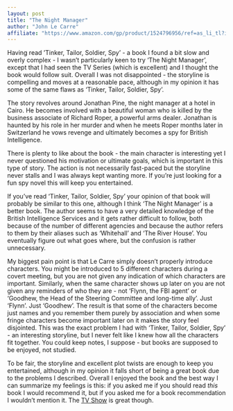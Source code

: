```yaml
---
layout: post
title: "The Night Manager"
author: "John Le Carre"
affiliate: "https://www.amazon.com/gp/product/1524796956/ref=as_li_tl?ie=UTF8&tag=jacolovestoread-20&camp=1789&creative=9325&linkCode=as2&creativeASIN=1524796956&linkId=abf107f1a14aa4168662347c1bd08b1f"
---
```


Having read ’Tinker, Tailor, Soldier, Spy’ - a book I found a bit slow and overly complex - I wasn’t particularly keen to try ‘The Night Manager’, except that I had seen the TV Series (which is excellent) and I thought the book would follow suit. Overall I was not disappointed - the storyline is compelling and moves at a reasonable pace, although in my opinion it has some of the same flaws as ‘Tinker, Tailor, Soldier, Spy’.

The story revolves around Jonathan Pine, the night manager at a hotel in Cairo. He becomes involved with a beautiful woman who is killed by the business associate of Richard Roper, a powerful arms dealer. Jonathan is haunted by his role in her murder and when he meets Roper months later in Switzerland he vows revenge and ultimately becomes a spy for British Intelligence.

There is plenty to like about the book - the main character is interesting yet I never questioned his motivation or ultimate goals, which is important in this type of story. The action is not necessarily fast-paced but the storyline never stalls and I was always kept wanting more. If you’re just looking for a fun spy novel this will keep you entertained.

If you’ve read ‘Tinker, Tailor, Soldier, Spy’ your opinion of that book will probably be similar to this one, although I think ‘The Night Manager’ is a better book. The author seems to have a very detailed knowledge of the British Intelligence Services and it gets rather difficult to follow, both because of the number of different agencies and because the author refers to them by their aliases such as ‘Whitehall’ and ‘The River House’. You eventually figure out what goes where, but the confusion is rather unnecessary.

My biggest pain point is that Le Carre simply doesn’t properly introduce characters. You might be introduced to 5 different characters during a covert meeting, but you are not given any indication of which characters are important. Similarly, when the same character shows up later on you are not given any reminders of who they are - not ‘Flynn, the FBI agent’ or ‘Goodhew, the Head of the Steering Committee and long-time ally’. Just ‘Flynn’. Just ‘Goodhew’. The result is that some of the characters become just names and you remember them purely by association and when some fringe characters become important later on it makes the story feel disjointed. This was the exact problem I had with ‘Tinker, Tailor, Soldier, Spy’ - an interesting storyline, but I never felt like I knew how all the characters fit together. You could keep notes, I suppose - but books are supposed to be enjoyed, not studied.

To be fair, the storyline and excellent plot twists are enough to keep you entertained, although in my opinion it falls short of being a great book due to the problems I described. Overall I enjoyed the book and the best way I can summarize my feelings is this: if you asked me if you should read *this* book I would recommend it, but if you asked me for a book recommendation I wouldn’t mention it. The [TV Show](https://www.amazon.com/gp/product/B01BPBQ1SC/ref=as_li_tl?ie=UTF8&tag=jacolovestoread-20&camp=1789&creative=9325&linkCode=as2&creativeASIN=B01BPBQ1SC&linkId=27a04c8105fb578348e9bebcc6d76796) is great though.
